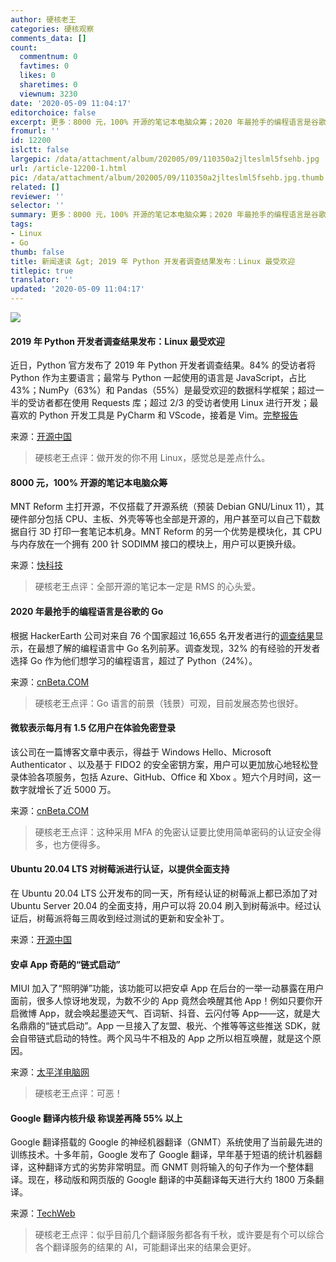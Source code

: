 ```yaml
---
author: 硬核老王
categories: 硬核观察
comments_data: []
count:
  commentnum: 0
  favtimes: 0
  likes: 0
  sharetimes: 0
  viewnum: 3230
date: '2020-05-09 11:04:17'
editorchoice: false
excerpt: 更多：8000 元，100% 开源的笔记本电脑众筹；2020 年最抢手的编程语言是谷歌的 Go
fromurl: ''
id: 12200
islctt: false
largepic: /data/attachment/album/202005/09/110350a2jlteslml5fsehb.jpg
url: /article-12200-1.html
pic: /data/attachment/album/202005/09/110350a2jlteslml5fsehb.jpg.thumb.jpg
related: []
reviewer: ''
selector: ''
summary: 更多：8000 元，100% 开源的笔记本电脑众筹；2020 年最抢手的编程语言是谷歌的 Go
tags:
- Linux
- Go
thumb: false
title: 新闻速读 &gt; 2019 年 Python 开发者调查结果发布：Linux 最受欢迎
titlepic: true
translator: ''
updated: '2020-05-09 11:04:17'
---
```


![](/data/attachment/album/202005/09/110350a2jlteslml5fsehb.jpg)


#### 2019 年 Python 开发者调查结果发布：Linux 最受欢迎


近日，Python 官方发布了 2019 年 Python 开发者调查结果。84% 的受访者将 Python 作为主要语言；最常与 Python 一起使用的语言是 JavaScript，占比 43%；NumPy（63%）和 Pandas（55%）是最受欢迎的数据科学框架；超过一半的受访者都在使用 Requests 库；超过 2/3 的受访者使用 Linux 进行开发；最喜欢的 Python 开发工具是 PyCharm 和 VScode，接着是 Vim。[完整报告](https://www.jetbrains.com/lp/python-developers-survey-2019/#PythonVersions)


来源：[开源中国](https://www.oschina.net/news/115499/python-developers-survey-2019)



> 
> 硬核老王点评：做开发的你不用 Linux，感觉总是差点什么。
> 
> 
> 


#### 8000 元，100% 开源的笔记本电脑众筹


MNT Reform 主打开源，不仅搭载了开源系统（预装 Debian GNU/Linux 11），其硬件部分包括 CPU、主板、外壳等等也全部是开源的，用户甚至可以自己下载数据自行 3D 打印一套笔记本机身。MNT Reform 的另一个优势是模块化，其 CPU 与内存放在一个拥有 200 针 SODIMM 接口的模块上，用户可以更换升级。


来源：[快科技](https://news.mydrivers.com/1/687/687963.htm)



> 
> 硬核老王点评：全部开源的笔记本一定是 RMS 的心头爱。
> 
> 
> 


#### 2020 年最抢手的编程语言是谷歌的 Go


根据 HackerEarth 公司对来自 76 个国家超过 16,655 名开发者进行的[调查结果](https://www.hackerearth.com/recruit/developer-survey/#survey-report)显示，在最想了解的编程语言中 Go 名列前茅。调查发现，32% 的有经验的开发者选择 Go 作为他们想学习的编程语言，超过了 Python（24%）。


来源：[cnBeta.COM](https://www.cnbeta.com/articles/tech/976621.htm)



> 
> 硬核老王点评：Go 语言的前景（钱景）可观，目前发展态势也很好。
> 
> 
> 


#### 微软表示每月有 1.5 亿用户在体验免密登录


该公司在一篇博客文章中表示，得益于 Windows Hello、Microsoft Authenticator 、以及基于 FIDO2 的安全密钥方案，用户可以更加放心地轻松登录体验各项服务，包括 Azure、GitHub、Office 和 Xbox 。短六个月时间，这一数字就增长了近 5000 万。


来源：[cnBeta.COM](https://www.cnbeta.com/articles/tech/976717.htm)



> 
> 硬核老王点评：这种采用 MFA 的免密认证要比使用简单密码的认证安全得多，也方便得多。
> 
> 
> 


#### Ubuntu 20.04 LTS 对树莓派进行认证，以提供全面支持


在 Ubuntu 20.04 LTS 公开发布的同一天，所有经认证的树莓派上都已添加了对 Ubuntu Server 20.04 的全面支持，用户可以将 20.04 刷入到树莓派中。经过认证后，树莓派将每三周收到经过测试的更新和安全补丁。


来源：[开源中国](https://www.oschina.net/news/115505/ubuntu-20-04-lts-is-certified-for-the-raspberry-pi)


#### 安卓 App 奇葩的“链式启动”


MIUI 加入了“照明弹”功能，该功能可以把安卓 App 在后台的一举一动暴露在用户面前，很多人惊讶地发现，为数不少的 App 竟然会唤醒其他 App！例如只要你开启微博 App，就会唤起墨迹天气、百词斩、抖音、云闪付等 App——这，就是大名鼎鼎的“链式启动”。App 一旦接入了友盟、极光、个推等等这些推送 SDK，就会自带链式启动的特性。两个风马牛不相及的 App 之所以相互唤醒，就是这个原因。


来源：[太平洋电脑网](https://www.cnbeta.com/articles/tech/976589.htm)



> 
> 硬核老王点评：可恶！
> 
> 
> 


#### Google 翻译内核升级 称误差再降 55% 以上


Google 翻译搭载的 Google 的神经机器翻译（GNMT）系统使用了当前最先进的训练技术。十多年前，Google 发布了 Google 翻译，早年基于短语的统计机器翻译，这种翻译方式的劣势非常明显。而 GNMT 则将输入的句子作为一个整体翻译。现在，移动版和网页版的 Google 翻译的中英翻译每天进行大约 1800 万条翻译。


来源：[TechWeb](https://www.cnbeta.com/articles/tech/976523.htm)



> 
> 硬核老王点评：似乎目前几个翻译服务都各有千秋，或许要是有个可以综合各个翻译服务的结果的 AI，可能翻译出来的结果会更好。
> 
> 
>